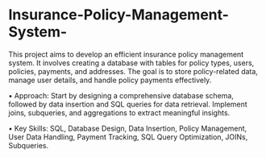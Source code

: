 # Insurance-Policy-Management-System-
This project aims to develop an efficient insurance policy management system. It involves creating a database with tables for policy types, users, policies, payments, and addresses. The goal is to store policy-related data, manage user details, and handle policy payments effectively.

•	Approach:  Start by designing a comprehensive database schema, followed by data insertion and SQL queries for data retrieval. Implement joins, subqueries, and aggregations to extract meaningful insights.

•	Key Skills: SQL, Database Design, Data Insertion, Policy Management, User Data Handling, Payment Tracking, SQL Query Optimization, JOINs, Subqueries.

